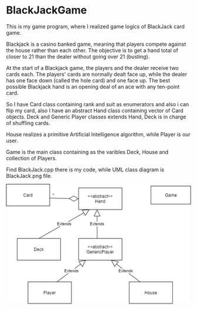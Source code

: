 # BlackJackGame

This is my game program, where I realized game logics of BlackJack card game.

Blackjack is a casino banked game, meaning that players compete against the house rather than each other. The objective is to get a hand total of closer to 21 than the dealer without going over 21 (busting).

At the start of a Blackjack game, the players and the dealer receive two cards each. The players' cards are normally dealt face up, while the dealer has one face down (called the hole card) and one face up. The best possible Blackjack hand is an opening deal of an ace with any ten-point card.

So I have Card class containing rank and suit as enumerators and also i can flip my card, also I have an abstract Hand class containing vector of Card objects.
Deck and Generic Player classes extends Hand, Deck is in charge of shuffling cards. 

House realizes a primitive Artificial Intelligence algorithm, while Player is our user.

Game is the main class containing as the varibles Deck, House and collection of Players.

Find BlackJack.cpp there is my code, while UML class diagram is BlackJack.png file.


![alt text](https://github.com/Tourist805/BlackJackGame/blob/main/BlackJack.png)
